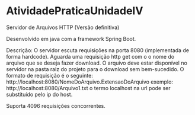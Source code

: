 # AtividadePraticaUnidadeIV

Servidor de Arquivos HTTP (Versão definitiva)

Desenvolvido em java com a framework Spring Boot.

Descrição:
O servidor escuta requisições na porta 8080 (implementada de forma hardcode).
Aguarda uma requisição http get com o o nome do arquivo que se deseja fazer download.
O arquivo deve estar disponível no servidor na pasta raiz do projeto para o download sem bem-sucedido.
O formato de requisição é o seguinte: http://localhost:8080/NomeDoArquivo.ExtensaoDoArquivo
exemplo: http://localhost:8080/Arquivo1.txt
o termo localhost na url pode ser substituído pelo ip do host.

Suporta 4096 requisições concorrentes.